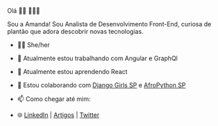 Olá 👋🏾 👩🏾‍💻

Sou a Amanda! Sou Analista de Desenvolvimento Front-End, curiosa de plantão que adora descobrir novas tecnologias.

- 👧🏿 She/her
- 🔭 Atualmente estou trabalhando com Angular e GraphQl
- 🌱 Atualmente estou aprendendo React
- 👯 Estou colaborando com [Django Girls SP](https://www.linkedin.com/company/django-girls-s%C3%A3o-paulo/) e [AfroPython SP](https://www.linkedin.com/company/afropython-sp/)

- 📫 Como chegar até mim:
- 🌐 [LinkedIn](https://www.linkedin.com/in/amanda-silva-dev/) | [Artigos](https://dev.to/mandypry) | [Twitter](https://twitter.com/soueumandys)
